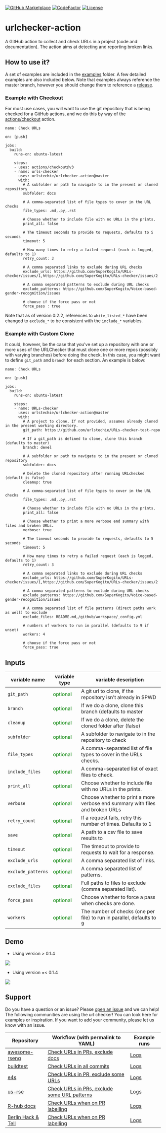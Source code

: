[![GitHub Marketplace](https://img.shields.io/static/v1?label=Marketplace&message=urlchecker-action&color=blue?style=flat&logo=github)](https://github.com/marketplace/actions/urlchecker-action)
[![CodeFactor](https://www.codefactor.io/repository/github/urlstechie/urlchecker-action/badge)](https://www.codefactor.io/repository/github/urlstechie/urlchecker-action)
[![License](https://img.shields.io/badge/license-MIT-brightgreen)](https://github.com/urlstechie/urlchecker-action/blob/master/LICENSE)

# urlchecker-action

A GitHub action to collect and check URLs in a project (code and documentation).
The action aims at detecting and reporting broken links.

## How to use it?

A set of examples are included in the [examples](examples) folder. A few detailed 
examples are also included below. Note that examples always reference the master branch,
however you should change them to reference a [release](https://github.com/urlstechie/urlchecker-action/releases).

### Example with Checkout

For most use cases, you will want to use the git repository that is being checked
for a GitHub actions, and we do this by way of the [actions/checkout](https://github.com/actions/checkout) action.

```
name: Check URLs

on: [push]

jobs:
  build:
    runs-on: ubuntu-latest

    steps:
    - uses: actions/checkout@v3
    - name: urls-checker
      uses: urlstechie/urlchecker-action@master
      with:
        # A subfolder or path to navigate to in the present or cloned repository
        subfolder: docs

        # A comma-separated list of file types to cover in the URL checks
        file_types: .md,.py,.rst

        # Choose whether to include file with no URLs in the prints.
        print_all: false

        # The timeout seconds to provide to requests, defaults to 5 seconds
        timeout: 5

        # How many times to retry a failed request (each is logged, defaults to 1)
        retry_count: 3

        # A comma separated links to exclude during URL checks
        exclude_urls: https://github.com/SuperKogito/URLs-checker/issues/1,https://github.com/SuperKogito/URLs-checker/issues/2

        # A comma separated patterns to exclude during URL checks
        exclude_patterns: https://github.com/SuperKogito/Voice-based-gender-recognition/issues

        # choose if the force pass or not
        force_pass : true
```

Note that as of version 0.2.2, references to `white_listed_*` have been changed to
`exclude_*` to be consistent with the `include_*` variables.


### Example with Custom Clone

It could, however, be the case that you've set up a repository with one or more uses of the URLChecker
that must clone one or more repos (possibly with varying branches) before doing the check.
In this case, you might want to define `git_path` and `branch` for each section.
An example is below:

```
name: Check URLs

on: [push]

jobs:
  build:
    runs-on: ubuntu-latest

    steps:
    - name: URLs-checker
      uses: urlstechie/urlchecker-action@master
      with:
        # A project to clone. If not provided, assumes already cloned in the present working directory.
        git_path: https://github.com/urlstechie/URLs-checker-test-repo

        # If a git_path is defined to clone, clone this branch (defaults to master)
        branch: devel

        # A subfolder or path to navigate to in the present or cloned repository
        subfolder: docs

        # Delete the cloned repository after running URLchecked (default is false)
        cleanup: true

        # A comma-separated list of file types to cover in the URL checks
        file_types: .md,.py,.rst

        # Choose whether to include file with no URLs in the prints.
        print_all: false

        # Choose whether to print a more verbose end summary with files and broken URLs.
        verbose: true

        # The timeout seconds to provide to requests, defaults to 5 seconds
        timeout: 5

        # How many times to retry a failed request (each is logged, defaults to 1)
        retry_count: 3

        # A comma separated links to exclude during URL checks
        exclude_urls: https://github.com/SuperKogito/URLs-checker/issues/1,https://github.com/SuperKogito/URLs-checker/issues/2

        # A comma separated patterns to exclude during URL checks
        exclude_patterns: https://github.com/SuperKogito/Voice-based-gender-recognition/issues

        # A comma separated list of file patterns (direct paths work as well) to exclude
        exclude_files: README.md,/github/workspace/_config.yml

        # numbers of workers to run in parallel (defaults to 9 if unset)
        workers: 4

        # choose if the force pass or not
        force_pass: true
```
## Inputs


| variable name               | variable type                                |      variable description                                                      |
|-----------------------------|----------------------------------------------|--------------------------------------------------------------------------------|
| `git_path`                  | <span style="color:green"> optional </span>  | A git url to clone, if the repository isn't already in $PWD                    |
| `branch`                    | <span style="color:green"> optional </span>  | If we do a clone, clone this branch (defaults to master                        |
| `cleanup`                   | <span style="color:green"> optional </span>  | If we do a clone, delete the cloned folder after (false)                       |
| `subfolder`                 | <span style="color:green"> optional </span>  | A subfolder to navigate to in the repository to check                          |
| `file_types`                | <span style="color:green"> optional </span>  | A comma-separated list of file types to cover in the URLs checks.              |
| `include_files`             | <span style="color:green"> optional </span>  | A comma-separated list of exact files to check.                                |
| `print_all`                 | <span style="color:green"> optional </span>  | Choose whether to include file with no URLs in the prints.                     |
| `verbose`                   | <span style="color:green"> optional </span>  | Choose whether to print a more verbose end summary with files and broken URLs  |
| `retry_count`               | <span style="color:green"> optional </span>  | If a request fails, retry this number of times. Defaults to 1                  |
| `save`                      | <span style="color:green"> optional </span>  | A path to a csv file to save results to                                        |
| `timeout`                   | <span style="color:green"> optional </span>  | The timeout to provide to requests to wait for a response.                     |
| `exclude_urls`              | <span style="color:green"> optional </span>  | A comma separated list of links.                                               |
| `exclude_patterns`          | <span style="color:green"> optional </span>  | A comma separated list of patterns.                                            |
| `exclude_files`             | <span style="color:green"> optional </span>  | Full paths to files to exclude (comma separated list).                         |
| `force_pass`                | <span style="color:green"> optional </span>  | Choose whether to force a pass when checks are done.                           |
| `workers`                   | <span style="color:green"> optional </span>  | The number of checks (one per file) to run in parallel, defaults to 9 |

## Demo
- Using version > 0.1.4
<img src="demo2.gif"/>

- Using version =< 0.1.4
<img src="demo.gif"/>

## Support

Do you have a question or an issue? Please [open an issue](https://github.com/urlstechie/urlchecker-action/issues) and we can help!
The following communities are using the url checker! You can look here for examples
or inspiration. If you want to add your community, please let us know with an issue.

| Repository                                                                            | Workflow (with permalink to YAML) | Example runs |
|---------------------------------------------------------------------------------------|-----------------------------------|-------------|
| [awesome-rseng](https://github.com/rseng/awesome-rseng)                               | [Check URLs in PRs, exclude docs](https://github.com/rseng/awesome-rseng/blob/5f5cb78f8392cf10aec2f3952b305ae9611029c2/.github/workflows/urlchecker.yml)                                   | [Logs](https://github.com/rseng/awesome-rseng/actions?query=workflow%3AURLChecker) |
| [buildtest](https://github.com/buildtesters/buildtest)                                |  [Check URLs in all commits](https://github.com/buildtesters/buildtest/blob/v0.9.1/.github/workflows/urlchecker.yml)  |  [Logs](https://github.com/HPC-buildtest/buildtest-framework/actions?query=workflow%3A%22Check+URLs%22)           |
| [e4s](https://github.com/E4S-Project/e4s)                                             | [Check URLs in PR, exclude some URLs](https://github.com/E4S-Project/e4s/blob/master/.github/workflows/urlcheck.yml) | [Logs](https://github.com/E4S-Project/e4s/runs/6783034044?check_suite_focus=true)
| [us-rse](https://github.com/USRSE/usrse.github.io)                                    |  [Check URLs in PRs, exclude some URL patterns](https://github.com/USRSE/usrse.github.io/blob/abcbed5f5703e0d46edb9e8850eea8bb623e3c1c/.github/workflows/urlchecker.yml)                                 |      [Logs](https://github.com/USRSE/usrse.github.io/actions?query=workflow%3A%22Check+URLs%22)       |
| [R-hub docs](https://github.com/r-hub/docs)                                           | [Check URLs when on PR labelling](https://github.com/r-hub/docs/blob/bc1eac71206f7cb96ca00148dcf3b46c6d25ada4/.github/workflows/pr.yml) |  [Logs](https://github.com/r-hub/docs/actions?query=workflow%3ACommands)  |
| [Berlin Hack & Tell](https://github.com/berlin-hack-and-tell/berlinhackandtell.rocks) | [Check URLs when on PR labelling](https://github.com/berlin-hack-and-tell/berlinhackandtell.rocks/blob/master/.github/workflows/urlchecker-pr-label.yml) |  [Logs](https://github.com/berlin-hack-and-tell/berlinhackandtell.rocks/actions?query=workflow%3ACommands)  |
